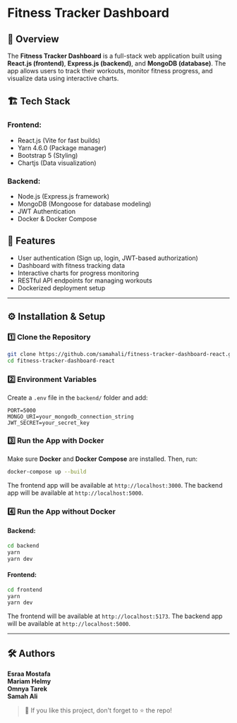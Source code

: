 # Fitness Tracker Dashboard

## 📌 Overview
The **Fitness Tracker Dashboard** is a full-stack web application built using **React.js (frontend)**, **Express.js (backend)**, and **MongoDB (database)**. The app allows users to track their workouts, monitor fitness progress, and visualize data using interactive charts.

## 🏗️ Tech Stack
### **Frontend:**
- React.js (Vite for fast builds)
- Yarn 4.6.0 (Package manager)
- Bootstrap 5 (Styling)
- Chartjs (Data visualization)

### **Backend:**
- Node.js (Express.js framework)
- MongoDB (Mongoose for database modeling)
- JWT Authentication
- Docker & Docker Compose

## 🚀 Features
- User authentication (Sign up, login, JWT-based authorization)
- Dashboard with fitness tracking data
- Interactive charts for progress monitoring
- RESTful API endpoints for managing workouts
- Dockerized deployment setup

---

## ⚙️ Installation & Setup
### **1️⃣ Clone the Repository**
```sh
git clone https://github.com/samahali/fitness-tracker-dashboard-react.git
cd fitness-tracker-dashboard-react
```

### **2️⃣ Environment Variables**
Create a `.env` file in the `backend/` folder and add:
```env
PORT=5000
MONGO_URI=your_mongodb_connection_string
JWT_SECRET=your_secret_key
```

### **3️⃣ Run the App with Docker**
Make sure **Docker** and **Docker Compose** are installed. Then, run:
```sh
docker-compose up --build
```
The frontend app will be available at `http://localhost:3000`.
The backend app will be available at `http://localhost:5000`.

### **4️⃣ Run the App without Docker**
#### **Backend:**
```sh
cd backend
yarn 
yarn dev
```
#### **Frontend:**
```sh
cd frontend
yarn 
yarn dev
```
The frontend will be available at `http://localhost:5173`.
The backend app will be available at `http://localhost:5000`.

---

## 🛠️ Authors
**Esraa Mostafa**  
**Mariam Helmy**  
**Omnya Tarek**  
**Samah Ali**  

> 🚀 If you like this project, don't forget to ⭐ the repo!

